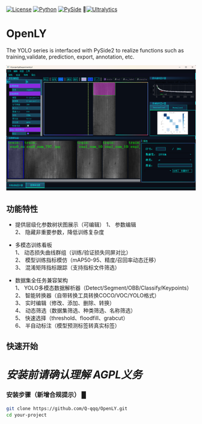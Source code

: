 [![License](https://img.shields.io/badge/license-AGPL-blue.svg)](LICENSE)
[![Python](https://img.shields.io/badge/python-3.9%2B-blue)](https://www.python.org/)
[![PySide](https://img.shields.io/badge/PySide2-5.15.2.1-green)](https://wiki.qt.io/Qt_for_Python)
🚀[![Ultralytics](https://img.shields.io/badge/Ultralytics-YOLO-red)](https://ultralytics.com)

# OpenLY
The YOLO series is interfaced with PySide2 to realize functions such as training,validate, prediction, export, annotation, etc.  

![项目截图](./screenshots/主界面.png)


## 功能特性

+ 提供层级化参数树状图展示（可编辑）
1、 参数编辑  
2、 隐藏非重要参数，降低训练复杂度  

+ 多模态训练看板  
1、 动态损失曲线群组（训练/验证损失同屏对比）  
2、 模型训练指标模仿（mAP50-95、精度/召回率动态迁移）  
3、 混淆矩阵指标跟踪（支持指标文件筛选）  

+ 数据集全任务兼容架构  
1、 YOLO多模态数据解析器（Detect/Segment/OBB/Classify/Keypoints）  
2、 智能转换器（自带转换工具转换COCO/VOC/YOLO格式）  
3、 实时编辑（修改、添加、删除、转换）  
4、 动态筛选（数据集筛选、种类筛选、名称筛选）  
5、 快速选择（threshold、floodfill、grabcut）  
6、 半自动标注（模型预测标签转真实标签）  

## 快速开始 
# ***安装前请确认理解 AGPL义务***

### 安装步骤（新增合规提示） █
```bash
git clone https://github.com/Q-qqq/OpenLY.git
cd your-project
```